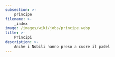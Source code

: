 ```yaml
---
subsection: >-
    principe
filename: >-
    _index
image: /images/wiki/jobs/principe.webp
title: >-
    Principi
description: >-
    Anche i Nobili hanno preso a cuore il padel
---
```

